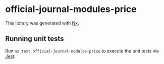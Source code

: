 # official-journal-modules-price

This library was generated with [Nx](https://nx.dev).

## Running unit tests

Run `nx test official-journal-modules-price` to execute the unit tests via [Jest](https://jestjs.io).
